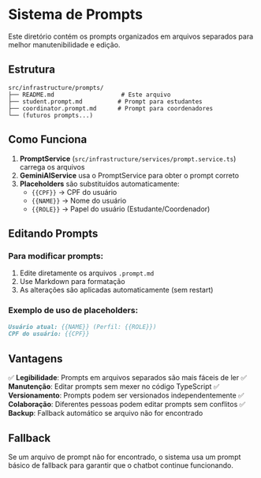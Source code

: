 # Sistema de Prompts

Este diretório contém os prompts organizados em arquivos separados para melhor manutenibilidade e edição.

## Estrutura

```
src/infrastructure/prompts/
├── README.md                   # Este arquivo
├── student.prompt.md          # Prompt para estudantes
├── coordinator.prompt.md      # Prompt para coordenadores
└── (futuros prompts...)
```

## Como Funciona

1. **PromptService** (`src/infrastructure/services/prompt.service.ts`) carrega os arquivos
2. **GeminiAIService** usa o PromptService para obter o prompt correto
3. **Placeholders** são substituídos automaticamente:
   - `{{CPF}}` → CPF do usuário
   - `{{NAME}}` → Nome do usuário  
   - `{{ROLE}}` → Papel do usuário (Estudante/Coordenador)

## Editando Prompts

### Para modificar prompts:
1. Edite diretamente os arquivos `.prompt.md` 
2. Use Markdown para formatação
3. As alterações são aplicadas automaticamente (sem restart)

### Exemplo de uso de placeholders:
```markdown
Usuário atual: {{NAME}} (Perfil: {{ROLE}})
CPF do usuário: {{CPF}}
```

## Vantagens

✅ **Legibilidade**: Prompts em arquivos separados são mais fáceis de ler
✅ **Manutenção**: Editar prompts sem mexer no código TypeScript
✅ **Versionamento**: Prompts podem ser versionados independentemente
✅ **Colaboração**: Diferentes pessoas podem editar prompts sem conflitos
✅ **Backup**: Fallback automático se arquivo não for encontrado

## Fallback

Se um arquivo de prompt não for encontrado, o sistema usa um prompt básico de fallback para garantir que o chatbot continue funcionando.